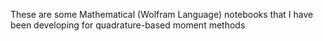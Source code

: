 These are some Mathematical (Wolfram Language) notebooks that I have been developing for quadrature-based moment methods
